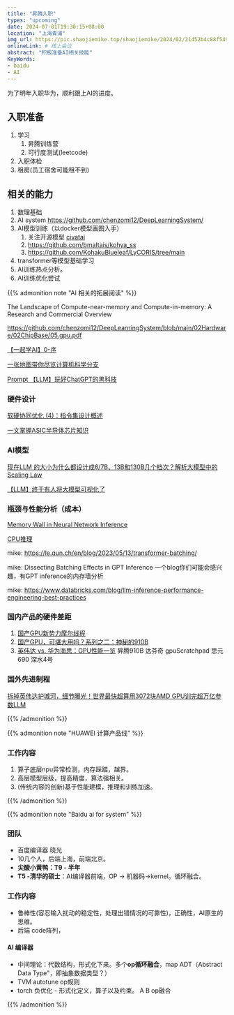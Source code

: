 ```yaml
---
title: "昇腾入职"
types: "upcoming"
date: 2024-07-01T19:30:15+08:00
location: "上海青浦"
img_url: https://pic.shaojiemike.top/shaojiemike/2024/02/21452b4c88f549d5b8c5a6295a1f582d.png
onlineLink: # 线上会议
abstract: "积极准备AI相关技能"
KeyWords:
- baidu
- AI
---
```


为了明年入职华为，顺利跟上AI的进度。

## 入职准备

1. 学习
   1. 昇腾训练营
   2. 可行度测试(leetcode)
2. 入职体检
3. 租房(员工宿舍可能租不到)

## 相关的能力

1. 数理基础
2. AI system https://github.com/chenzomi12/DeepLearningSystem/
3. AI模型训练（以docker模型画图入手）
      1. 关注开源模型 [civatai](https://civitai.com/)
      2. https://github.com/bmaltais/kohya_ss
      3. https://github.com/KohakuBlueleaf/LyCORIS/tree/main
4. transformer等模型基础学习
5. AI训练热点分析。
6. AI训练优化尝试


{{% admonition note "AI 相关的拓展阅读" %}}

<!-- []() -->

The Landscape of Compute-near-memory and Compute-in-memory: A Research and Commercial Overview

<https://github.com/chenzomi12/DeepLearningSystem/blob/main/02Hardware/02ChipBase/05.gpu.pdf>

[【一起学AI】0-序](https://mp.weixin.qq.com/s/LYbpLWgNpxufTWYi1eyRrQ)

[一张地图带你尽览计算机科学分支](https://mp.weixin.qq.com/s/i00aBe-G3Uqu1phjoVgQ6Q)

[Prompt 【LLM】玩好ChatGPT的黑科技](https://mp.weixin.qq.com/s/b0KJWDCkuGtKLfvTzv8brg)

### 硬件设计

[软硬协同优化 (4)：指令集设计概述](https://mp.weixin.qq.com/s/aTsfKlih9pv-l-Q-iqKLcw)

[一文掌握ASIC半导体芯片知识](https://mp.weixin.qq.com/s/lYR1lS6Yxzgt__271UbrdQ)

### AI模型

[现在LLM 的大小为什么都设计成6/7B、13B和130B几个档次？解析大模型中的Scaling Law](https://mp.weixin.qq.com/s/-JwiRvYAo61RG6iHHhwmVg)

[【LLM】终于有人将大模型可视化了](https://mp.weixin.qq.com/s/2uY0Kw2ZWpzAPMCRHNPbvw)

### 瓶颈与性能分析（成本）

[Memory Wall in Neural Network Inference](https://blog.csdn.net/qq_49588762/article/details/135528513)

[CPU推理](https://mp.weixin.qq.com/s/vb1U_tQ79rsNjUwuTUoD9Q)

mike:
<https://le.qun.ch/en/blog/2023/05/13/transformer-batching/>

mike:
Dissecting Batching Effects in GPT Inference 一个blog你们可能会感兴趣，有GPT inference的内存墙分析

mike:
<https://www.databricks.com/blog/llm-inference-performance-engineering-best-practices>

### 国内产品的硬件差距

1. [国产GPU新势力摩尔线程](https://mp.weixin.qq.com/s/u-hwp7kBTW7fOgDlNNKkRQ)
2. [国产GPU，可堪大用吗？系列之二：神秘的910B](https://mp.weixin.qq.com/s/olWs3I5kHSNPQhSe-SjKcw)
2. [英伟达 vs. 华为海思：GPU性能一览](https://mp.weixin.qq.com/s/d8rdGy8NNbxyqNVU8y11WQ)
昇腾910B 达芬奇 gpuScratchpad
思元690
深水4号

### 国外先进制程

[拆掉英伟达护城河，细节曝光！世界最快超算用3072块AMD GPU训完超万亿参数LLM](https://mp.weixin.qq.com/s/QPAxuBmrr1O6H0LjwiMMxA)


{{% /admonition %}}


{{% admonition note "HUAWEI 计算产品线" %}}

### 工作内容

1. 算子底层npu异常检测，内存踩踏，越界。
2. 高层模型层级，提高精度，算法强相关。
3. (传统内容的创新)基于性能建模，推理和训练加速。

{{% /admonition %}}

{{% admonition note "Baidu ai for system" %}}

### 团队

- 百度编译器 晓光
- 10几个人，后端上海，前端北京。
- **尖酸小黄鸭：T9 - 半年**
- **T5 -清华的硕士**：AI编译器前端，OP → 机器码→kernel。循环融合。

### 工作内容

- 鲁棒性(容忍输入扰动的稳定性，处理出错情况的可靠性)，正确性，AI原生的思维。
- 后端 code阵列，

#### AI 编译器

- 中间理论：代数结构，形式化下来。多个**op循环融合**，map ADT（Abstract Data Type"，即抽象数据类型？）
- TVM autotune op规则
- torch 负优化 - 形式化定义，算子以及约束。 A B op融合

{{% /admonition %}}
